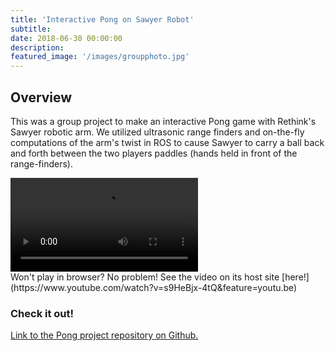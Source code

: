 ```yaml
---
title: 'Interactive Pong on Sawyer Robot'
subtitle:
date: 2018-06-30 00:00:00
description:
featured_image: '/images/groupphoto.jpg'
---
```



## Overview
This was a group project to make an interactive Pong game with Rethink's Sawyer robotic arm. We utilized ultrasonic range finders and on-the-fly computations of the arm's twist in ROS to cause Sawyer to carry a ball back and forth between the two players paddles (hands held in front of the range-finders).

<!-- <iframe src="https://www.youtube.com/watch?v=s9HeBjx-4tQ&feature=youtu.be" width="640" height="360" frameborder="0" allowfullscreen></iframe> -->
<div>
<video src="{{site.baseurl}}/videos/Sawyer_Robot_Arm_Interactive_Pong_Game.mp4" data-canonical-src="{{site.baseurl}}/videos/Sawyer_Robot_Arm_Interactive_Pong_Game.mp4" controls="controls" style="max-height:640px;">

</video>
</div>
Won't play in browser? No problem! See the video on its host site [here!](https://www.youtube.com/watch?v=s9HeBjx-4tQ&feature=youtu.be)



### Check it out!
[Link to the Pong project repository on Github.](https://github.com/victorozoh/ME495_Embedded_Systems_Final_Project)
